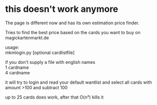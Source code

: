 this doesn't work anymore
============
The page is different now and has its own estimation price finder.

Tries to find the best price based on the cards you want to buy on magickartenmarkt.de

usage:  
mkmlogin.py [optional cardlistfile]

if you don't supply a file with english names  
1 cardname    
4 cardname    

it will try to login and read your default wantlist and select all cards with amount >100 and subtract 100


up to 25 cards does work, after that O(n²) kills it
